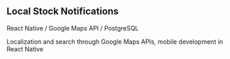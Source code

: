 ## Local Stock Notifications
React Native / Google Maps API / PostgreSQL

Localization and search through Google Maps APIs, mobile development in React Native
